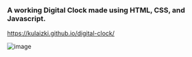### A working Digital Clock made using HTML, CSS, and Javascript.
https://kulaizki.github.io/digital-clock/

![image](https://user-images.githubusercontent.com/91787757/205531951-97fabb0c-f9a8-4e43-9db2-4fbdd9791c9c.png)

